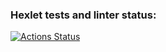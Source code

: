 ### Hexlet tests and linter status:
[![Actions Status](https://github.com/MKL-W/backend-project-44/workflows/hexlet-check/badge.svg)](https://github.com/MKL-W/backend-project-44/actions)